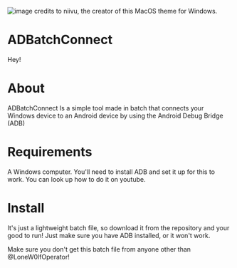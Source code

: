 ![image](https://user-images.githubusercontent.com/85533979/204660465-2ebbea90-00f4-4c47-a51c-1ed32a1027e8.png)
credits to niivu, the creator of this MacOS theme for Windows.
# ADBatchConnect
Hey!
# About
ADBatchConnect Is a simple tool made in batch that connects your Windows device to an Android device by using the Android Debug Bridge (ADB)

# Requirements
A Windows computer.
You'll need to install ADB and set it up for this to work. You can look up how to do it on youtube.

# Install
It's just a lightweight batch file, so download it from the repository and your good to run! Just make sure you have ADB installed, or it won't work.
















Make sure you don't get this batch file from anyone other than @LoneW0lfOperator!
